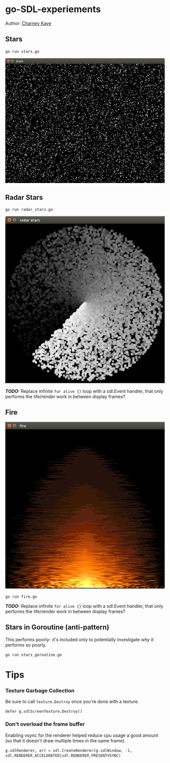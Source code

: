 # go-SDL-experiements

Author: [Charney Kaye](http://w.charney.io)

## Stars

    go run stars.go

![Stars](docs/stars.png)

## Radar Stars

    go run radar_stars.go

![Radar Stars](docs/radar_stars.png)

***TODO:*** Replace infinite `for alive {}` loop with a sdl.Event handler, that only performs the life/render work in between display frames?

## Fire

![Fire](docs/fire.png)

    go run fire.go

***TODO:*** Replace infinite `for alive {}` loop with a sdl.Event handler, that only performs the life/render work in between display frames?

## Stars in Goroutine (anti-pattern)

This performs poorly- it's included only to potentially investigate *why* it performs so poorly.

    go run stars_goroutine.go

# Tips

### Texture Garbage Collection 

Be sure to call `texture.Destroy` once you're done with a texture.

    defer g.sdlScreenTexture.Destroy()

### Don't overload the frame buffer

Enabling vsync for the renderer helped reduce cpu usage a good amount (so that it doesn't draw multiple times in the same frame).

    g.sdlRenderer, err = sdl.CreateRenderer(g.sdlWindow, -1, sdl.RENDERER_ACCELERATED|sdl.RENDERER_PRESENTVSYNC)
